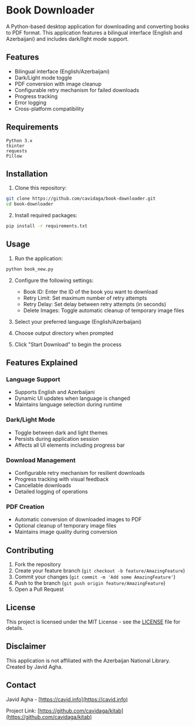 # Book Downloader

A Python-based desktop application for downloading and converting books to PDF format. This application features a bilingual interface (English and Azerbaijani) and includes dark/light mode support.

## Features

- Bilingual interface (English/Azerbaijani)
- Dark/Light mode toggle
- PDF conversion with image cleanup
- Configurable retry mechanism for failed downloads
- Progress tracking
- Error logging
- Cross-platform compatibility

## Requirements

```
Python 3.x
tkinter
requests
Pillow
```

## Installation

1. Clone this repository:
```bash
git clone https://github.com/cavidaga/book-downloader.git
cd book-downloader
```

2. Install required packages:
```bash
pip install -r requirements.txt
```

## Usage

1. Run the application:
```bash
python book_new.py
```

2. Configure the following settings:
   - Book ID: Enter the ID of the book you want to download
   - Retry Limit: Set maximum number of retry attempts
   - Retry Delay: Set delay between retry attempts (in seconds)
   - Delete Images: Toggle automatic cleanup of temporary image files

3. Select your preferred language (English/Azerbaijani)

4. Choose output directory when prompted

5. Click "Start Download" to begin the process

## Features Explained

### Language Support
- Supports English and Azerbaijani
- Dynamic UI updates when language is changed
- Maintains language selection during runtime

### Dark/Light Mode
- Toggle between dark and light themes
- Persists during application session
- Affects all UI elements including progress bar

### Download Management
- Configurable retry mechanism for resilient downloads
- Progress tracking with visual feedback
- Cancellable downloads
- Detailed logging of operations

### PDF Creation
- Automatic conversion of downloaded images to PDF
- Optional cleanup of temporary image files
- Maintains image quality during conversion

## Contributing

1. Fork the repository
2. Create your feature branch (`git checkout -b feature/AmazingFeature`)
3. Commit your changes (`git commit -m 'Add some AmazingFeature'`)
4. Push to the branch (`git push origin feature/AmazingFeature`)
5. Open a Pull Request

## License

This project is licensed under the MIT License - see the [LICENSE](LICENSE) file for details.

## Disclaimer

This application is not affiliated with the Azerbaijan National Library. Created by Javid Agha.

## Contact

Javid Agha - [https://cavid.info](https://cavid.info)

Project Link: [https://github.com/cavidaga/kitab](https://github.com/cavidaga/kitab)
